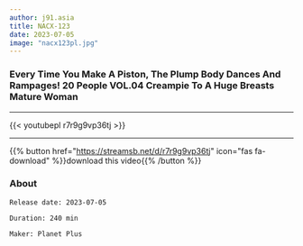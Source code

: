 ```yaml
---
author: j91.asia
title: NACX-123
date: 2023-07-05
image: "nacx123pl.jpg"
---
```


### Every Time You Make A Piston, The Plump Body Dances And Rampages! 20 People VOL.04 Creampie To A Huge Breasts Mature Woman
___

{{< youtubepl r7r9g9vp36tj >}}
___

{{% button href="https://streamsb.net/d/r7r9g9vp36tj" icon="fas fa-download" %}}download this video{{% /button %}}
### About

`Release date: 2023-07-05`

`Duration: 240 min`

`Maker:	Planet Plus`